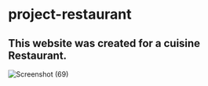 # project-restaurant

## This website  was created for a cuisine Restaurant.

![Screenshot (69)](https://user-images.githubusercontent.com/100381663/162818471-4aa374d8-4b2f-4bfc-8919-2b84706ea3cb.png)
